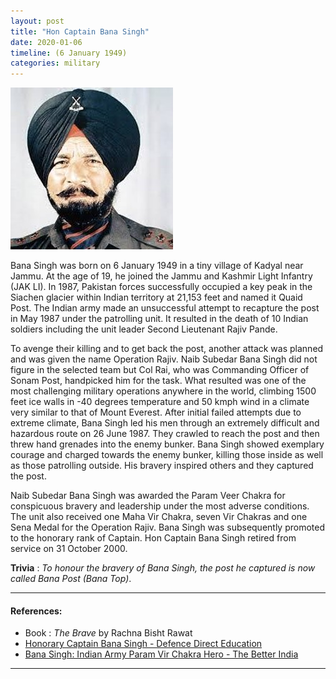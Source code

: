```yaml
---
layout: post
title: "Hon Captain Bana Singh"
date: 2020-01-06
timeline: (6 January 1949)
categories: military
---
```


<img src="/images/bana_singh.jpg" alt="Bana Singh Image" class="circular-img" />

Bana Singh was born on 6 January 1949 in a tiny village of Kadyal near Jammu. At the age of 19, he joined the Jammu and Kashmir Light Infantry (JAK LI). In 1987, Pakistan forces successfully occupied a key peak in the Siachen glacier within Indian territory at 21,153 feet and named it Quaid Post. The Indian army made an unsuccessful attempt to recapture the post in May 1987 under the patrolling unit. It resulted in the death of 10 Indian soldiers including the unit leader Second Lieutenant Rajiv Pande.

 To avenge their killing and to get back the post, another attack was planned and was given the name Operation Rajiv. Naib Subedar Bana Singh did not figure in the selected team but Col Rai, who was Commanding Officer of Sonam Post, handpicked him for the task. What resulted was one of the most challenging military operations anywhere in the world, climbing 1500 feet ice walls in -40 degrees temperature and 50 kmph wind in a climate very similar to that of Mount Everest. After initial failed attempts due to extreme climate, Bana Singh led his men through an extremely difficult and hazardous route on 26 June 1987. They crawled to reach the post and then threw hand grenades into the enemy bunker. Bana Singh showed exemplary courage and charged towards the enemy bunker, killing those inside as well as those patrolling outside. His bravery inspired others and they captured the post. 
 
 Naib Subedar Bana Singh was awarded the Param Veer Chakra for conspicuous bravery and leadership under the most adverse conditions. The unit also received one Maha Vir Chakra, seven Vir Chakras and one Sena Medal for the Operation Rajiv. Bana Singh was subsequently promoted to the honorary rank of Captain. Hon Captain Bana Singh retired from service on 31 October 2000.

__Trivia__ : *To honour the bravery of Bana Singh, the post he captured is now called Bana Post (Bana Top)*.

---

#### References:
- Book : *The Brave* by Rachna Bisht Rawat
- [Honorary Captain Bana Singh - Defence Direct Education](https://www.defencedirecteducation.com/honorary-captain-bana-singh/)
- [Bana Singh: Indian Army Param Vir Chakra Hero - The Better India](https://www.thebetterindia.com/123693/bana-singh-indian-army-param-vir-chakra-hero-1987-siachen/)

---